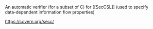An automatic verifier (for a subset of C) for [[SecCSL]] (used to specify data-dependent information flow properties)

https://covern.org/secc/

